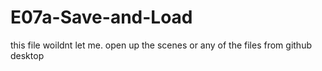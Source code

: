 # E07a-Save-and-Load    
this file woildnt let me. open up the scenes or any of the files from github desktop
